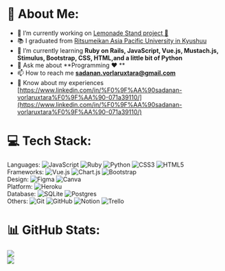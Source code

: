 # 💫 About Me: <br/>
- 🔭 I’m currently working on [Lemonade Stand project 🍋](https://github.com/Sadanan-V/lemonade-stand)<br/>
- 📚 I graduated from [Ritsumeikan Asia Pacific University in Kyushuu](https://en.apu.ac.jp/home/)<br/>
- 🌱 I’m currently learning **Ruby on Rails, JavaScript, Vue.js, Mustach.js, Stimulus, Bootstrap, CSS, HTML,and a little bit of Python**<br>
- 💬 Ask me about **Programming ♥️ **<br>
- 📫 How to reach me **sadanan.vorlaruxtara@gmail.com**<br>
- 📄 Know about my experiences [https://www.linkedin.com/in/%F0%9F%AA%90sadanan-vorlaruxtara%F0%9F%AA%90-071a39110/](https://www.linkedin.com/in/%F0%9F%AA%90sadanan-vorlaruxtara%F0%9F%AA%90-071a39110/)

# 💻 Tech Stack:
Languages: 
![JavaScript](https://img.shields.io/badge/javascript-%23323330.svg?style=for-the-badge&logo=javascript&logoColor=%23F7DF1E) ![Ruby](https://img.shields.io/badge/ruby-%23CC342D.svg?style=for-the-badge&logo=ruby&logoColor=white) ![Python](https://img.shields.io/badge/python-3670A0?style=for-the-badge&logo=python&logoColor=ffdd54) 
![CSS3](https://img.shields.io/badge/css3-%231572B6.svg?style=for-the-badge&logo=css3&logoColor=white) ![HTML5](https://img.shields.io/badge/html5-%23E34F26.svg?style=for-the-badge&logo=html5&logoColor=white) <br/>
Frameworks: 
![Vue.js](https://img.shields.io/badge/vue.js-%2335495e.svg?style=for-the-badge&logo=vuedotjs&logoColor=%234FC08D) ![Chart.js](https://img.shields.io/badge/chart.js-F5788D.svg?style=for-the-badge&logo=chart.js&logoColor=white) ![Bootstrap](https://img.shields.io/badge/bootstrap-%238511FA.svg?style=for-the-badge&logo=bootstrap&logoColor=white) <br/>
Design: 
![Figma](https://img.shields.io/badge/figma-%23F24E1E.svg?style=for-the-badge&logo=figma&logoColor=white) ![Canva](https://img.shields.io/badge/Canva-%2300C4CC.svg?style=for-the-badge&logo=Canva&logoColor=white) <br/>
Platform: 
![Heroku](https://img.shields.io/badge/heroku-%23430098.svg?style=for-the-badge&logo=heroku&logoColor=white) <br/>
Database: 
![SQLite](https://img.shields.io/badge/sqlite-%2307405e.svg?style=for-the-badge&logo=sqlite&logoColor=white) ![Postgres](https://img.shields.io/badge/postgres-%23316192.svg?style=for-the-badge&logo=postgresql&logoColor=white) <br/>
Others: 
![Git](https://img.shields.io/badge/git-%23F05033.svg?style=for-the-badge&logo=git&logoColor=white) ![GitHub](https://img.shields.io/badge/github-%23121011.svg?style=for-the-badge&logo=github&logoColor=white) ![Notion](https://img.shields.io/badge/Notion-%23000000.svg?style=for-the-badge&logo=notion&logoColor=white) ![Trello](https://img.shields.io/badge/Trello-%23026AA7.svg?style=for-the-badge&logo=Trello&logoColor=white) <br/>

# 📊 GitHub Stats:
![](https://github-readme-streak-stats.herokuapp.com/?user=Sadanan-V&theme=radical&hide_border=false)<br/>
![](https://github-readme-stats.vercel.app/api/top-langs/?username=Sadanan-V&theme=radical&hide_border=false&include_all_commits=true&count_private=false&layout=compact)



<!-- Proudly created with GPRM ( https://gprm.itsvg.in ) -->
